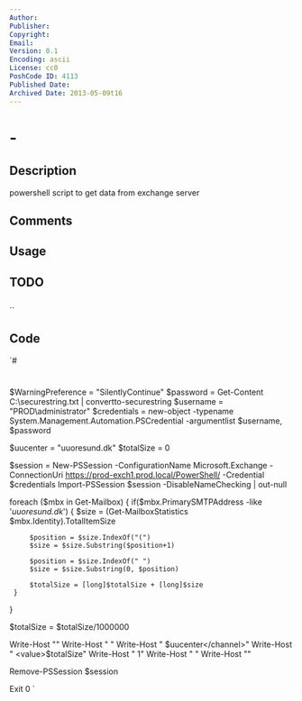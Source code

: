 ```yaml
---
Author: 
Publisher: 
Copyright: 
Email: 
Version: 0.1
Encoding: ascii
License: cc0
PoshCode ID: 4113
Published Date: 
Archived Date: 2013-05-09t16
---
```


#  - 

## Description

powershell script to get data from exchange server

## Comments



## Usage



## TODO



## 

``

## Code

`#
 #
 $WarningPreference = "SilentlyContinue"
 $password = Get-Content C:\securestring.txt | convertto-securestring
 $username = "PROD\administrator"
 $credentials = new-object -typename System.Management.Automation.PSCredential -argumentlist $username, $password
 
 $uucenter = "uuoresund.dk"
 $totalSize = 0
 
 $session = New-PSSession -ConfigurationName Microsoft.Exchange -ConnectionUri https://prod-exch1.prod.local/PowerShell/ -Credential $credentials
 Import-PSSession $session -DisableNameChecking | out-null
 
 foreach ($mbx in Get-Mailbox) 
 {
     if($mbx.PrimarySMTPAddress -like '*uuoresund.dk*')
     {
         $size = (Get-MailboxStatistics $mbx.Identity).TotalItemSize
 
         $position = $size.IndexOf("(")
         $size = $size.Substring($position+1)
 
         $position = $size.IndexOf(" ")
         $size = $size.Substring(0, $position)
 
         $totalSize = [long]$totalSize + [long]$size
     }
 }
 
 $totalSize = $totalSize/1000000
 
 Write-Host "<prtg>"
 Write-Host "    <result>"
 Write-Host "        <channel>$uucenter</channel>"
 Write-Host "        <value>$totalSize</value>"
 Write-Host "        <float>1</float>"
 Write-Host "    </result>"
 Write-Host "</prtg>"
 
 Remove-PSSession $session
 
 Exit 0
`

